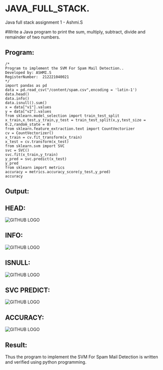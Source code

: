 # JAVA_FULL_STACK.
Java full stack assignment 1 - Ashmi.S

#Write a Java program to print the sum, multiply, subtract, divide and remainder of two numbers.

## Program:
```
/*
Program to implement the SVM For Spam Mail Detection..
Developed by: ASHMI.S
RegisterNumber:  212221040021
*/
import pandas as pd
data = pd.read_csv("/content/spam.csv",encoding = 'latin-1')
data.head()
data.info()
data.isnull().sum()
x = data["v1"].values
y = data["v2"].values
from sklearn.model_selection import train_test_split
x_train,x_test,y_train,y_test = train_test_split(x,y,test_size = 0.2,random_state = 0)
from sklearn.feature_extraction.text import CountVectorizer
cv = CountVectorizer()    
x_train = cv.fit_transform(x_train)
x_test = cv.transform(x_test)
from sklearn.svm import SVC
svc = SVC()
svc.fit(x_train,y_train)
y_pred = svc.predict(x_test)
y_pred
from sklearn import metrics
accuracy = metrics.accuracy_score(y_test,y_pred)
accuracy
```

## Output:
## HEAD:
![GITHUB LOGO](s1.png)
## INFO:
![GITHUB LOGO](s2.png)
## ISNULL:
![GITHUB LOGO](s3.png)
## SVC PREDICT:
![GITHUB LOGO](s4.png)
## ACCURACY:
![GITHUB LOGO](s5.png)

## Result:
Thus the program to implement the SVM For Spam Mail Detection is written and verified using python programming.
